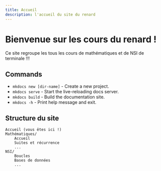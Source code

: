 ```yaml
---
title: Accueil 
description: l'accueil du site du renard
---
```

# Bienvenue sur les cours du renard !

Ce site regroupe les tous les cours de mathématiques et de NSI de terminale !!!

## Commands

* `mkdocs new [dir-name]` - Create a new project.
* `mkdocs serve` - Start the live-reloading docs server.
* `mkdocs build` - Build the documentation site.
* `mkdocs -h` - Print help message and exit.

## Structure du site

    Accueil (vous êtes ici !)
    Mathématiques/
        Accueil 
        Suites et récurrence
        ...
    NSI/
        Boucles
        Bases de données
        ...
